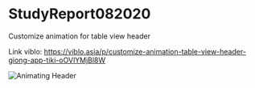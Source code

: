 # StudyReport082020
Customize animation for table view header

Link viblo: https://viblo.asia/p/customize-animation-table-view-header-giong-app-tiki-oOVlYMjBl8W

![Animating Header](https://imgur.com/a/u0iHNbA.gif)
